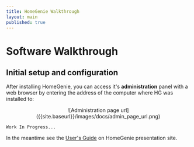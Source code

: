 ```yaml
---
title: HomeGenie Walkthrough
layout: main
published: true
---
```


# Software Walkthrough

## Initial setup and configuration

After installing HomeGenie, you can access it's **administration** panel with a web browser by entering the address of the computer where HG was installed to:

<div align="center">
![Administration page url]({{site.baseurl}}/images/docs/admin_page_url.png)
</div>


``` Work In Progress... ```

In the meantime see the [User's Guide](http://www.homegenie.it/docs/index.php) on HomeGenie presentation site.
